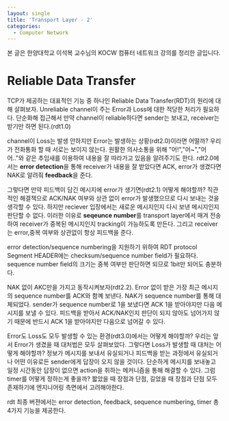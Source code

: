 ```yaml
---
layout: single
title: 'Transport Layer - 2'
categories:
  - Computer Network
---
```


본 글은 한양대학교 이석복 교수님의 KOCW 컴퓨터 네트워크 강의를 정리한 글입니다.

# Reliable Data Transfer

TCP가 제공하는 대표적인 기능 중 하나인 Reliable Data Transfer(RDT)의 원리에 대해 살펴보자. Unreliable channel이 주는 Error과 Loss에 대한 적당한 처리가 필요하다. 단순화해 접근해서 만약 channel이 reliable하다면 sender는 보내고, receiver는 받기만 하면 된다.(rdt1.0) 

channel이 Loss는 발생 안하지만 Error는 발생하는 상황(rdt2.0)이라면 어떨까? 우리가 전화통화 할 때 서로는 보이지 않는다. 원활한 의사소통을 위해 "어!","어~","어어.."와 같은 추임새를 이용하여 내용을 잘 따라가고 있음을 알려주기도 한다. rdt2.0에서는 **error detection**을 통해 receiver가 내용을 잘 받았다면 ACK, error가 생겼다면 NAK로 알려줘 **feedback**을 준다. 

그렇다면 만약 피드백이 담긴 메시지에 error가 생기면(rdt2.1) 어떻게 해야할까? 직관적인 해결책으로 ACK/NAK 여부와 상관 없이 error가 발생했으므로 다시 보내는 것을 생각할 수 있다. 하지만 reciever 입장에서는 새로운 메시지인지 다시 보낸 메시지인지 판단할 수 없다. 이러한 이유로 **seqeunce number**를 transport layer에서 매겨 전송하여 receiver가 중복된 메시지인지 tracking이 가능하도록 만든다. 그리고 receiver는 error,중복 여부와 상관없이 항상 피드백을 준다.

error detection/sequence numbering을 지원하기 위하여 RDT protocol Segment HEADER에는 checksum/sequence number field가 필요하다. sequence number field의 크기는 중복 여부만 판단하면 되므로 1bit만 되어도 충분하다.

NAK 없이 AKC만을 가지고 동작시켜보자(rdt2.2). Error 없이 받은 가장 최근 메시지의 sequence number를 ACK와 함꼐 보낸다. NAK가 sequence number를 통해 대체되었다. sender가 sequence number로 1을 보냈다면 ACK 1을 받아야지만 다음 메시지를 보낼 수 있다. 피드백을 받아서 ACK/NAK인지 판단이 되지 않아도 넘어가지 않기 때문에 반드시 ACK 1을 받아야지만 다음으로 넘어갈 수 있다.

Error도 Loss도 모두 발생할 수 있는 환경(rdt3.0)에서는 어떻게 해야할까? 우리는 앞서 Error가 생겼을 때 대처법은 모두 살펴보았다. 그렇다면 Loss가 발생할 때 대처는 어떻게 해야할까? 정보가 메시지를 보내서 유실되거나 피드백을 받는 과정에서 유실되거나 어떤 이유로든 sender에게 답장이 오지 않을 것이다. 단순하게 메시지를 보내놓고 일정 시간동안 답장이 없으면 action을 취하는 메커니즘을 통해 해결할 수 있다. 그럼 timer를 어떻게 정하는게 좋을까? 짧았을 때 장점과 단점, 길었을 때 장점과 단점 모두 존재하기에 엔지니어링 측면에서 고려해야한다.

rdt 최종 버젼에서는 error detection, feedback, sequence numbering, timer 총 4가지 기능을 제공한다.
